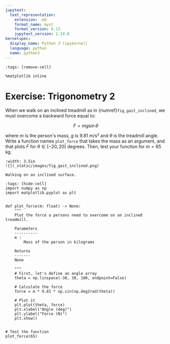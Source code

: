 ```yaml
---
jupytext:
  text_representation:
    extension: .md
    format_name: myst
    format_version: 0.13
    jupytext_version: 1.14.0
kernelspec:
  display_name: Python 3 (ipykernel)
  language: python
  name: python3
---
```


```{code-cell} ipython3
:tags: [remove-cell]

%matplotlib inline
```

# Exercise: Trigonometry 2

When we walk on an inclined treadmill as in {numref}`fig_gait_inclined`, we must overcome a backward force equal to:

$$
F = m g \sin \theta
$$

where $m$ is the person's mass, $g$ is 9.81 m/s² and $\theta$ is the treadmill angle. Write a function names `plot_force` that takes the mass as an argument, and that plots $F$ for $\theta \in [-20, 20]$ degrees. Then, test your function for $m = 65$ kg.

```{figure-md} fig_gait_inclined
:width: 3.5in
![](_static/images/fig_gait_inclined.png)

Walking on an inclined surface.
```

```{code-cell} ipython3
:tags: [hide-cell]
import numpy as np
import matplotlib.pyplot as plt


def plot_force(m: float) -> None:
    """
    Plot the force a persons need to overcome on an inclined treadmill.

    Parameters
    ----------
    m :
        Mass of the person in kilograms

    Returns
    -------
    None

    """
    # First, let's define an angle array
    theta = np.linspace(-30, 30, 100, endpoint=False)

    # Calculate the force
    force = m * 9.81 * np.sin(np.deg2rad(theta))

    # Plot it
    plt.plot(theta, force)
    plt.xlabel("Angle (deg)")
    plt.ylabel("Force (N)")
    plt.show()


# Test the function
plot_force(65)
```
